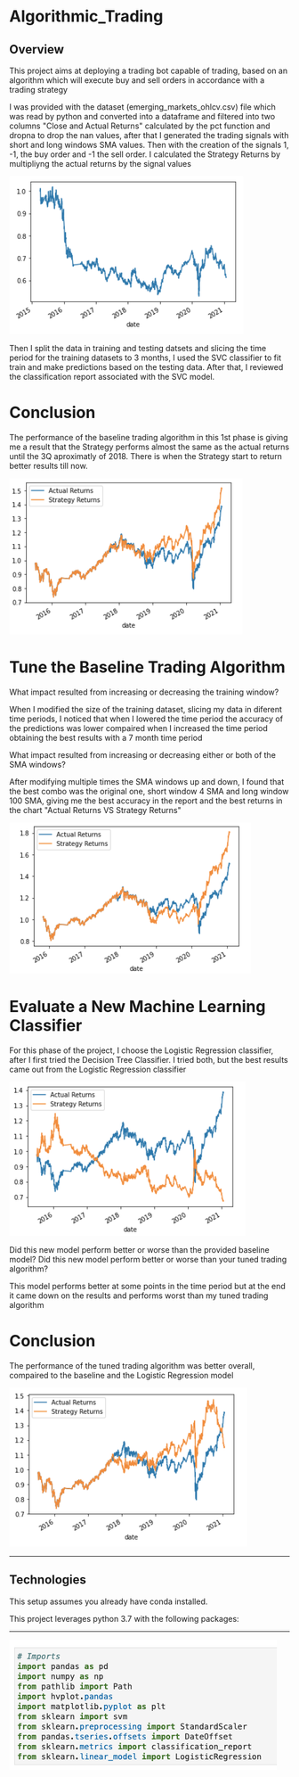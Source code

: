 # Algorithmic_Trading

## Overview

This project aims at deploying a trading bot capable of trading, based on an algorithm which will execute buy and sell orders in accordance with a trading strategy

I was provided with the dataset (emerging_markets_ohlcv.csv) file which was read by python and converted into a dataframe and filtered into two columns "Close and Actual Returns" calculated by the pct function and dropna to drop the nan values, after that I generated the trading signals with short and long windows SMA values. Then with the creation of the signals 1, -1, the buy order and -1 the sell order. I calculated the Strategy Returns by multipliyng the actual returns by the signal values

![Algorithmic_trading](images/Strategy_returns.png)

Then I split the data in training and testing datsets and slicing the time period for the training datasets to 3 months, I used the SVC classifier to fit train and make predictions based on the testing data. After that, I reviewed the classification report associated with the SVC model.

# Conclusion 
The performance of the baseline trading algorithm in this 1st phase is giving me a result that the Strategy performs almost the same as the actual returns until the 3Q aproximatly of 2018. There is when the Strategy start to return better results till now.

![Algorithmic_trading](images/svm_plot.png)

# Tune the Baseline Trading Algorithm

What impact resulted from increasing or decreasing the training window?

When I modified the size of the training dataset, slicing my data in diferent time periods, I noticed that when I lowered the time period the accuracy of the predictions was lower compaired when I increased the time period obtaining the best results with a 7 month time period  

What impact resulted from increasing or decreasing either or both of the SMA windows?

After modifying multiple times the SMA windows up and down, I found that the best combo was the original one, short window 4 SMA and long window 100 SMA, giving me the best accuracy in the report and the best returns in the chart "Actual Returns VS Strategy Returns"

![Algorithmic_trading](images/7-month-plot.png)

# Evaluate a New Machine Learning Classifier
For this phase of the project, I choose the Logistic Regression classifier, after I first tried the Decision Tree Classifier. I tried both, but the best results came out from the Logistic Regression classifier

![Algorithmic_trading](images/Decision_tree_plot.png)

Did this new model perform better or worse than the provided baseline model? Did this new model perform better or worse than your tuned trading algorithm?

This model performs better at some points in the time period but at the end it came down on the results and performs worst than my tuned trading algorithm

# Conclusion 

The performance of the tuned trading algorithm was better overall, compaired to the baseline and the Logistic Regression model

![Algorithmic_trading](images/LR_plot.png)

---

## Technologies

This setup assumes you already have conda installed.

This project leverages python 3.7 with the following packages:



---


![Algorithmic_trading](images/imports.png)



